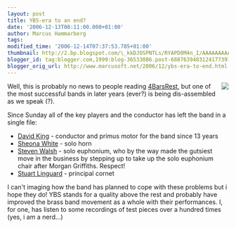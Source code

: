 ```yaml
---
layout: post
title: YBS-era to an end?
date: '2006-12-13T08:11:00.000+01:00'
author: Marcus Hammarberg
tags:
modified_time: '2006-12-14T07:37:53.785+01:00'
thumbnail: http://2.bp.blogspot.com/\_kkDJOSPNTLs/RYAPD0M4n_I/AAAAAAAAAAw/8Rjh9FJaZ78/s72-c/band_logo_ybs.jpg
blogger_id: tag:blogger.com,1999:blog-36533086.post-6887639483124177391
blogger_orig_url: http://www.marcusoft.net/2006/12/ybs-era-to-end.html
---
```


[<img
src="http://2.bp.blogspot.com/_kkDJOSPNTLs/RYAPD0M4n_I/AAAAAAAAAAw/8Rjh9FJaZ78/s200/band_logo_ybs.jpg"
id="BLOGGER_PHOTO_ID_5008019343862702066"
style="FLOAT: right; MARGIN: 0px 0px 10px 10px; CURSOR: hand"
data-border="0" />](http://2.bp.blogspot.com/_kkDJOSPNTLs/RYAPD0M4n_I/AAAAAAAAAAw/8Rjh9FJaZ78/s1600-h/band_logo_ybs.jpg)Well,
this is probably no news to people reading
[4BarsRest](http://www.4barsrest.com/), but one of the most successful
bands in later years (ever?) is being dis-assembled as we speak (?).

<div>

Since Sunday all of the key players and the conductor has left the band
in a single file:

</div>

- [David King](http://www.4barsrest.com/news/detail.asp?id=4638) -
    conductor and primus motor for the band since 13 years
- [Sheona White](http://www.4barsrest.com/news/detail.asp?id=4643) -
    solo horn
- [Steven Walsh](http://www.4barsrest.com/news/detail.asp?id=4656) -
    solo euphonium, who by the way made the gutsiest move in the
    business by stepping up to take up the solo euphonium chair after
    Morgan Griffiths. Respect!
- [Stuart
    Linguard](http://www.4barsrest.com/news/detail.asp?id=4662) -
    principal cornet

I can't imaging how the band has planned to cope with these problems but
i hope they do! YBS stands for a quality above the rest and probably
have improved the brass band movement as a whole with their
performances. I, for one, has listen to some recordings of test pieces
over a hundred times (yes, i am a nerd...)
